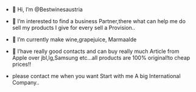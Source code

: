 - 👋 Hi, I’m @Bestwinesaustria
- 👀 I’m interested to find a business Partner,there what can help me do sell my products 
I give  for every sell a Provision..

- 🌱 I’m currently make wine,grapejuice, Marmaalde
- 💞️ I’have really good contacts and can buy really much Article from Apple over jbl,lg,Samsung etc...all products are 100% original!to cheap prices!!
- please contact me when you want Start with me A big International Company.. 

<!---
Bestwinesaustria/Bestwinesaustria is a ✨ special ✨ repository because its `README.md` (this file) appears on your GitHub profile.
You can click the Preview link to take a look at your changes.
--->
